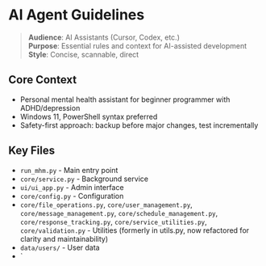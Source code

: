 # AI Agent Guidelines

> **Audience**: AI Assistants (Cursor, Codex, etc.)  
> **Purpose**: Essential rules and context for AI-assisted development  
> **Style**: Concise, scannable, direct

## Core Context
- Personal mental health assistant for beginner programmer with ADHD/depression
- Windows 11, PowerShell syntax preferred
- Safety-first approach: backup before major changes, test incrementally

## Key Files
- `run_mhm.py` - Main entry point
- `core/service.py` - Background service  
- `ui/ui_app.py` - Admin interface
- `core/config.py` - Configuration
- `core/file_operations.py`, `core/user_management.py`, `core/message_management.py`, `core/schedule_management.py`, `core/response_tracking.py`, `core/service_utilities.py`, `core/validation.py` - Utilities (formerly in utils.py, now refactored for clarity and maintainability)
- `data/users/` - User data
- `